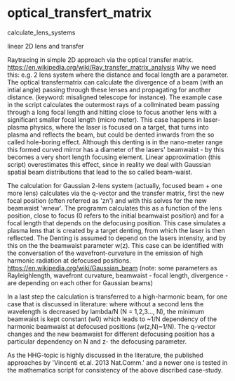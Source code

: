 # optical_transfert_matrix
calculate_lens_systems



linear 2D lens and transfer

Raytracing in simple 2D approach via the optical transfer matrix. 
https://en.wikipedia.org/wiki/Ray_transfer_matrix_analysis
Why we need this: e.g. 2 lens system where the distance and focal length are a parameter. The optical transfermatrix can calculate the divergence of a beam (with an intial angle) passing through these lenses and propagating for another distance. 
(keyword: misaligned telescope for instance). 
The example case in the script calculates the outermost rays of a collminated beam passing through a long focal length
and hitting close to focus another lens with a significant smaller focal length (micro meter). This case happens in laser-plasma physics, where the laser is focused on a target, that turns into plasma and reflects the beam, but could be dented inwards from the 
so called hole-boring effect. Although this denting is in the nano-meter range this formed curved mirror has a diameter of the 
lasers' beamwaist - by this becomes a very short length focusing element. 
Linear approximation (this script) overestimates this effect, since in reality we deal with Gaussian spatial beam distributions
that lead to the so called beam-waist. 

The calculation for Gaussian 2-lens system (actually, focused beam + one more lens) calculates via the q-vector
and the transfer matrix, first the new focal position (often referred as 'zn') and with this solves for the 
new beamwaist 'wnew'. The programm calculates this as a function of the lens position, close to focus (0 refers to the 
initial beamwaist position) and for a focal length that depends on the defocusing position. This case simulates a plasma lens
that is created by a target denting, from which the laser is then reflected. The Denting is assumed to depend on the
lasers intensity, and by this on the the beamwaist parameter w(z). This case can be identified with the conversation of the
wavefront-curvature in the emission of high harmonic radiation at defocused positions.
https://en.wikipedia.org/wiki/Gaussian_beam
(note: some parameters as Rayleighlength, wavefront curvature, beamwaist - focal length, divergence - are depending on each other 
for Gaussian beams)

In a last step the calculation is transferred to a high-harmonic beam, for one case that is discussed in literature: 
where without a second lens the wavelength is decreased by lambda/N (N = 1,2,3..., N), the minimum beamwaist is kept 
constant (w0) which leads to ~1/N dependency of the harmonic beamwaist at defocused positions (w(z,N)~1/N). The q-vector
changes and the new beamwaist for different defocusing position has a particular dependency on N and z- the defocusing 
parameter. 

As the HHG-topic is highly discussed in the literature, the published approaches by 'Vincenti et.al. 2013 Nat.Comm.' and a 
newer one is tested in the mathematica script for consistency of the above discribed case-study.

